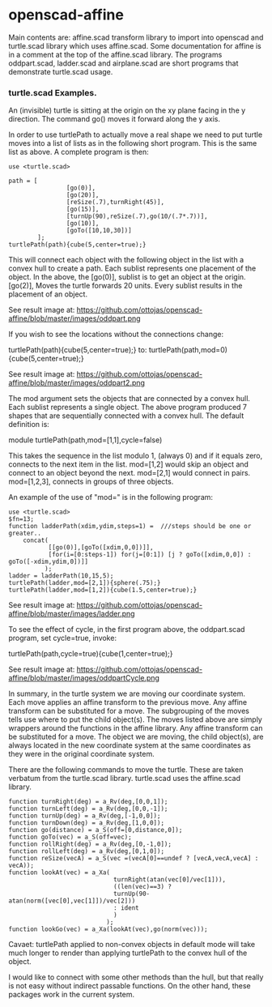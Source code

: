 # openscad-affine

Main contents are: affine.scad transform library to import into openscad and turtle.scad library which uses affine.scad.
Some documentation for affine is in a comment at the top of the affine.scad library.  The programs oddpart.scad, ladder.scad
and airplane.scad are short programs that demonstrate turtle.scad usage.

### turtle.scad Examples.

An (invisible) turtle is sitting at the origin on the xy plane facing in the y direction.
The command go(<distance>) moves it forward along the y axis.  

In order to use turtlePath to actually move a real shape we need to 
put turtle moves into a list of lists as in the following short program.
This is the same list as above. A complete program is then:

```
use <turtle.scad>

path = [
                [go(0)],
                [go(20)],
                [reSize(.7),turnRight(45)],
                [go(15)],
                [turnUp(90),reSize(.7),go(10/(.7*.7))],
                [go(10)],
                [goTo([10,10,30])]
        ];
turtlePath(path){cube(5,center=true);}
```

This will connect each object with the following object in the list with a convex 
hull to create a path.  Each sublist represents one placement of the object.
In the above, the [go(0)], sublist is to get an object at the origin.  [go(2)], 
Moves the turtle forwards 20 units. Every sublist results in the placement of an object.

See result image at: <https://github.com/ottojas/openscad-affine/blob/master/images/oddpart.png>

If you wish to see the locations without the connections change:
          
turtlePath(path){cube(5,center=true);}
to:
turtlePath(path,mod=0){cube(5,center=true);}

See result image at: <https://github.com/ottojas/openscad-affine/blob/master/images/oddpart2.png>

The mod argument sets the objects that are connected by a convex hull.
Each sublist represents a single object.  The above program produced 7 shapes
that are sequentially connected with a convex hull.  The default definition is:

module turtlePath(path,mod=[1,1],cycle=false)

This takes the sequence in the list modulo 1, (always 0) and if it equals zero, 
connects to the next item in the list.  mod=[1,2] would skip an object and connect 
to an object beyond the next.  mod=[2,1] would connect in pairs. mod=[1,2,3], 
connects in groups of three objects.

An example of the use of "mod=" is in the following program:

```
use <turtle.scad>     
$fn=13;
function ladderPath(xdim,ydim,steps=1) =  ///steps should be one or greater..
    concat(
           [[go(0)],[goTo([xdim,0,0])]],
           [for(i=[0:steps-1]) for(j=[0:1]) [j ? goTo([xdim,0,0]) : goTo([-xdim,ydim,0])]]
          );
ladder = ladderPath(10,15,5);         
turtlePath(ladder,mod=[2,1]){sphere(.75);}
turtlePath(ladder,mod=[1,2]){cube(1.5,center=true);}
```

See result image at: <https://github.com/ottojas/openscad-affine/blob/master/images/ladder.png>

To see the effect of cycle, in the first program above, the oddpart.scad program, set cycle=true, invoke:

turtlePath(path,cycle=true){cube(1,center=true);}

See result image at: <https://github.com/ottojas/openscad-affine/blob/master/images/oddpartCycle.png>

In summary, in the turtle system we are moving our coordinate system.  Each
move applies an affine transform to the previous move.  Any affine transform
can be substituted for a move. The subgrouping of the moves tells use where to
put the child object(s).  The moves listed above are simply wrappers around the functions
in the affine library.  Any affine transform can be substituted for a move.  The
object we are moving, the child object(s), are always located in the new coordinate system at
the same coordinates as they were in the original coordinate system.

There are the following commands to move the turtle.  These are taken verbatum from
the turtle.scad library. turtle.scad uses the affine.scad library.

```
function turnRight(deg) = a_Rv(deg,[0,0,1]);
function turnLeft(deg) = a_Rv(deg,[0,0,-1]);
function turnUp(deg) = a_Rv(deg,[-1,0,0]);
function turnDown(deg) = a_Rv(deg,[1,0,0]);                     
function go(distance) = a_S(off=[0,distance,0]);
function goTo(vec) = a_S(off=vec);
function rollRight(deg) = a_Rv(deg,[0,-1,0]); 
function rollLeft(deg) = a_Rv(deg,[0,1,0]);
function reSize(vecA) = a_S(vec =(vecA[0]==undef ? [vecA,vecA,vecA] : vecA));  
function lookAt(vec) = a_Xa(
                             turnRight(atan(vec[0]/vec[1])),
                             ((len(vec)==3) ? 
                             turnUp(90-atan(norm([vec[0],vec[1]])/vec[2])) 
                             : ident
                             )
                           );                           
function lookGo(vec) = a_Xa(lookAt(vec),go(norm(vec)));
```  

Cavaet: turtlePath applied to non-convex objects in default mode will take much longer to render
than applying turtlePath to the convex hull of the object.

I would like to connect with some other methods than the hull, but that really is not easy
without indirect passable functions.  On the other hand, these packages work in the current system.
